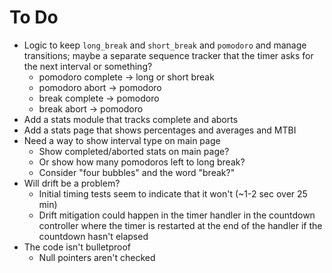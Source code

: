 # To Do

* Logic to keep `long_break` and `short_break` and `pomodoro` and manage
  transitions; maybe a separate sequence tracker that the timer asks for the
  next interval or something?
    * pomodoro complete -> long or short break
    * pomodoro abort -> pomodoro
    * break complete -> pomodoro
    * break abort -> pomodoro
* Add a stats module that tracks complete and aborts
* Add a stats page that shows percentages and averages and MTBI
* Need a way to show interval type on main page
    * Show completed/aborted stats on main page?
    * Or show how many pomodoros left to long break?
    * Consider "four bubbles" and the word "break?"
* Will drift be a problem?
    * Initial timing tests seem to indicate that it won't (~1-2 sec over 25 min)
    * Drift mitigation could happen in the timer handler in the countdown
      controller where the timer is restarted at the end of the handler if
      the countdown hasn't elapsed
* The code isn't bulletproof
    * Null pointers aren't checked
